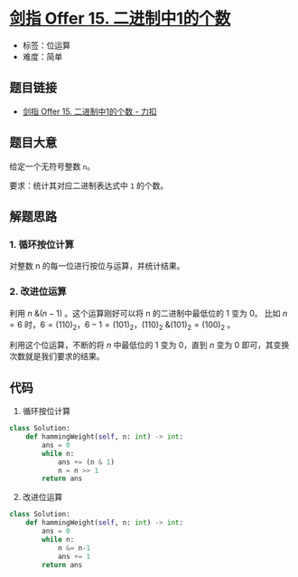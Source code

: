 # [剑指 Offer 15. 二进制中1的个数](https://leetcode.cn/problems/er-jin-zhi-zhong-1de-ge-shu-lcof/)

- 标签：位运算
- 难度：简单

## 题目链接

- [剑指 Offer 15. 二进制中1的个数 - 力扣](https://leetcode.cn/problems/er-jin-zhi-zhong-1de-ge-shu-lcof/)

## 题目大意

给定一个无符号整数 `n`。

要求：统计其对应二进制表达式中 `1` 的个数。

## 解题思路

### 1. 循环按位计算

对整数 n 的每一位进行按位与运算，并统计结果。

### 2. 改进位运算

利用 $n \text{ \& } (n-1)$ 。这个运算刚好可以将 n 的二进制中最低位的 $1$ 变为 $0$。 比如 $n = 6$ 时，$6 = (110)_2$，$6 - 1 = (101)_2$，$(110)_2 \text{ \& } (101)_2 = (100)_2$ 。

利用这个位运算，不断的将 $n$ 中最低位的 $1$ 变为 $0$，直到 $n$ 变为 $0$ 即可，其变换次数就是我们要求的结果。

## 代码

1. 循环按位计算

```python
class Solution:
    def hammingWeight(self, n: int) -> int:
        ans = 0
        while n:
            ans += (n & 1)
            n = n >> 1
        return ans
```

2. 改进位运算

```python
class Solution:
    def hammingWeight(self, n: int) -> int:
        ans = 0
        while n:
            n &= n-1
            ans += 1
        return ans
```



